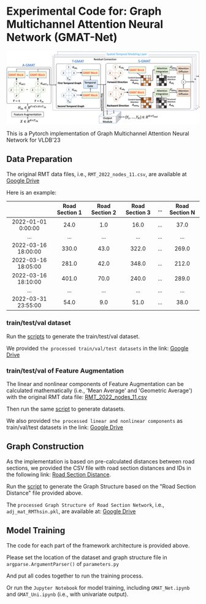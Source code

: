 
# Experimental Code for: Graph Multichannel Attention Neural Network (GMAT-Net)

![RMT-dataset](../Figure/gmat_net.png "Model Architecture")

This is a Pytorch implementation of Graph Multichannel Attention Neural Network for VLDB'23

## Data Preparation
The original RMT data files, i.e., `RMT_2022_nodes_11.csv`, are available at [Google Drive](https://drive.google.com/drive/folders/1kI1dNpAljk0C2WQdOdn2vCJazdWzN9Ny?usp=sharing)

Here is an example:

|                     | Road Section 1 | Road Section 2 | Road Section 3 | ... | Road Section N |
|:-------------------:|:--------------:|:--------------:|:--------------:|:--------------:|:--------------:|
| 2022-01-01 0:00:00 |   24.0        |   1.0        |   16.0        |    ...         |    37.0         |
|         ...         |    ...         |    ...         |    ...         |    ...         |    ...         |
| 2022-03-16 18:00:00 |   330.0        |   43.0        |   322.0        |    ...         |    269.0         |
| 2022-03-16 18:05:00 |   281.0        |   42.0        |   348.0        |    ...         |    212.0         |
| 2022-03-16 18:10:00 |   401.0        |   70.0         |   240.0        |    ...         |    289.0         |
|         ...         |    ...         |    ...         |    ...         |    ...         |    ...         |
| 2022-03-31 23:55:00 |   54.0        |   9.0        |   51.0        |    ...         |    38.0         |

### train/test/val dataset

Run the [scripts](https://github.com/liyaguang/DCRNN/blob/master/scripts/generate_training_data.py) to generate the train/test/val dataset.

We provided `the processed train/val/test datasets` in the link: [Google Drive](https://drive.google.com/drive/folders/13ERd3wZFOe41RJ8CXyg_Q9U5XaS_HYrz?usp=share_link)

### train/test/val of Feature Augmentation

The linear and nonlinear components of Feature Augmentation can be calculated mathematically (i.e., 'Mean Average' and 'Geometric Average') with the original RMT data file: [RMT_2022_nodes_11.csv](https://drive.google.com/drive/folders/1kI1dNpAljk0C2WQdOdn2vCJazdWzN9Ny?usp=sharing)

Then run the same [script](https://github.com/liyaguang/DCRNN/blob/master/scripts/generate_training_data.py) to generate datasets.

We also provided `the processed linear and nonlinear components` as train/val/test datasets in the link: [Google Drive](https://drive.google.com/drive/folders/1NrRM7VW48XgOVr9dV2hW4thh5VR1XqdF?usp=share_link)

## Graph Construction
As the implementation is based on pre-calculated distances between road sections, we provided the CSV file with road section distances and IDs in the following link: [Road Section Distance](https://drive.google.com/file/d/1T4SAfwdLSAtR6hcPL-BmHzbEjdtlJEfc/view?usp=share_link). 

Run the [script](https://github.com/liyaguang/DCRNN/blob/master/scripts/gen_adj_mx.py) to generate the Graph Structure based on the "Road Section Distance" file provided above.

The `processed Graph Structure of Road Section Network`, i.e., `adj_mat_RMThsin.pkl`, are available at: [Google Drive](https://drive.google.com/file/d/1pWSCuEsGLT93ggR3asCeOVuuX5btliOR/view?usp=share_link)   

## Model Training

The code for each part of the framework architecture is provided above.

Please set the location of the dataset and graph structure file in `argparse.ArgumentParser()` of `parameters.py`

And put all codes together to run the training process.

Or run the `Jupyter Notebook` for model training, including `GMAT_Net.ipynb` and `GMAT_Uni.ipynb` (i.e., with univariate output).

